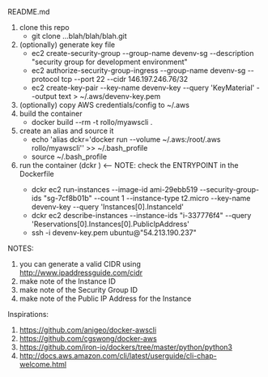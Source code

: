 README.md

1. clone this repo
	* git clone ...blah/blah/blah.git
2. (optionally) generate key file
	* ec2 create-security-group --group-name devenv-sg --description "security group for development environment"
	* ec2 authorize-security-group-ingress --group-name devenv-sg --protocol tcp --port 22 --cidr 146.197.246.76/32
	* ec2 create-key-pair --key-name devenv-key --query 'KeyMaterial' --output text > ~/.aws/devenv-key.pem
3. (optionally) copy AWS credentials/config to ~/.aws
4. build the container
	* docker build --rm -t rollo/myawscli .
5. create an alias and source it
	* echo 'alias dckr='docker run --volume ~/.aws:/root/.aws rollo/myawscli'' >> ~/.bash_profile
	* source ~/.bash_profile
6. run the container (dckr <sub-command> <options>)	<-- NOTE: check the ENTRYPOINT in the Dockerfile
	* dckr ec2 run-instances --image-id ami-29ebb519 --security-group-ids "sg-7cf8b01b" --count 1 --instance-type t2.micro --key-name devenv-key --query 'Instances[0].InstanceId'
	* dckr ec2 describe-instances --instance-ids "i-337776f4" --query 'Reservations[0].Instances[0].PublicIpAddress'
	* ssh -i devenv-key.pem ubuntu@"54.213.190.237"

NOTES: 

1. you can generate a valid CIDR using http://www.ipaddressguide.com/cidr
2. make note of the Instance ID
3. make note of the Security Group ID
4. make note of the Public IP Address for the Instance

Inspirations:

1. https://github.com/anigeo/docker-awscli
2. https://github.com/cgswong/docker-aws
3. https://github.com/iron-io/dockers/tree/master/python/python3
4. http://docs.aws.amazon.com/cli/latest/userguide/cli-chap-welcome.html


